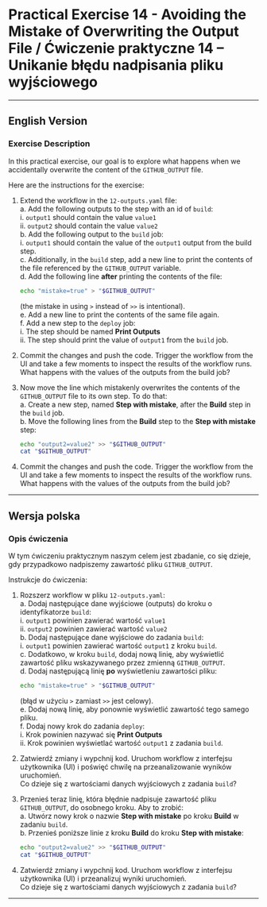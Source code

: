 
# Practical Exercise 14 - Avoiding the Mistake of Overwriting the Output File / Ćwiczenie praktyczne 14 – Unikanie błędu nadpisania pliku wyjściowego

---

## **English Version**

### Exercise Description

In this practical exercise, our goal is to explore what happens when we accidentally overwrite the content of the `GITHUB_OUTPUT` file.

Here are the instructions for the exercise:

1. Extend the workflow in the `12-outputs.yaml` file:  
   a. Add the following outputs to the step with an id of `build`:  
      i. `output1` should contain the value `value1`  
      ii. `output2` should contain the value `value2`  
   b. Add the following output to the `build` job:  
      i. `output1` should contain the value of the `output1` output from the build step.  
   c. Additionally, in the `build` step, add a new line to print the contents of the file referenced by the `GITHUB_OUTPUT` variable.  
   d. Add the following line **after** printing the contents of the file:  
      ```bash
      echo "mistake=true" > "$GITHUB_OUTPUT"
      ```  
      (the mistake in using `>` instead of `>>` is intentional).  
   e. Add a new line to print the contents of the same file again.  
   f. Add a new step to the `deploy` job:  
      i. The step should be named **Print Outputs**  
      ii. The step should print the value of `output1` from the `build` job.  

2. Commit the changes and push the code. Trigger the workflow from the UI and take a few moments to inspect the results of the workflow runs.  
   What happens with the values of the outputs from the build job?

3. Now move the line which mistakenly overwrites the contents of the `GITHUB_OUTPUT` file to its own step. To do that:  
   a. Create a new step, named **Step with mistake**, after the **Build** step in the `build` job.  
   b. Move the following lines from the **Build** step to the **Step with mistake** step:  
      ```bash
      echo "output2=value2" >> "$GITHUB_OUTPUT"
      cat "$GITHUB_OUTPUT"
      ```  

4. Commit the changes and push the code. Trigger the workflow from the UI and take a few moments to inspect the results of the workflow runs.  
   What happens with the values of the outputs from the build job?

---

## **Wersja polska**

### Opis ćwiczenia

W tym ćwiczeniu praktycznym naszym celem jest zbadanie, co się dzieje, gdy przypadkowo nadpiszemy zawartość pliku `GITHUB_OUTPUT`.

Instrukcje do ćwiczenia:

1. Rozszerz workflow w pliku `12-outputs.yaml`:  
   a. Dodaj następujące dane wyjściowe (outputs) do kroku o identyfikatorze `build`:  
      i. `output1` powinien zawierać wartość `value1`  
      ii. `output2` powinien zawierać wartość `value2`  
   b. Dodaj następujące dane wyjściowe do zadania `build`:  
      i. `output1` powinien zawierać wartość `output1` z kroku `build`.  
   c. Dodatkowo, w kroku `build`, dodaj nową linię, aby wyświetlić zawartość pliku wskazywanego przez zmienną `GITHUB_OUTPUT`.  
   d. Dodaj następującą linię **po** wyświetleniu zawartości pliku:  
      ```bash
      echo "mistake=true" > "$GITHUB_OUTPUT"
      ```  
      (błąd w użyciu `>` zamiast `>>` jest celowy).  
   e. Dodaj nową linię, aby ponownie wyświetlić zawartość tego samego pliku.  
   f. Dodaj nowy krok do zadania `deploy`:  
      i. Krok powinien nazywać się **Print Outputs**  
      ii. Krok powinien wyświetlać wartość `output1` z zadania `build`.  

2. Zatwierdź zmiany i wypchnij kod. Uruchom workflow z interfejsu użytkownika (UI) i poświęć chwilę na przeanalizowanie wyników uruchomień.  
   Co dzieje się z wartościami danych wyjściowych z zadania `build`?

3. Przenieś teraz linię, która błędnie nadpisuje zawartość pliku `GITHUB_OUTPUT`, do osobnego kroku. Aby to zrobić:  
   a. Utwórz nowy krok o nazwie **Step with mistake** po kroku **Build** w zadaniu `build`.  
   b. Przenieś poniższe linie z kroku **Build** do kroku **Step with mistake**:  
      ```bash
      echo "output2=value2" >> "$GITHUB_OUTPUT"
      cat "$GITHUB_OUTPUT"
      ```  

4. Zatwierdź zmiany i wypchnij kod. Uruchom workflow z interfejsu użytkownika (UI) i przeanalizuj wyniki uruchomień.  
   Co dzieje się z wartościami danych wyjściowych z zadania `build`?

---
